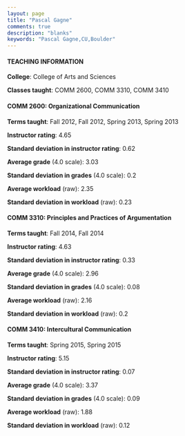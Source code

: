 ```yaml
---
layout: page
title: "Pascal Gagne" 
comments: true
description: "blanks"
keywords: "Pascal Gagne,CU,Boulder"
---
```

<head>
<script src="https://ajax.googleapis.com/ajax/libs/jquery/2.1.3/jquery.min.js"></script>
<script src="https://dl.dropboxusercontent.com/s/pc42nxpaw1ea4o9/highcharts.js?dl=0"></script>
<!-- <script src="../assets/js/highcharts.js"></script> -->
<style type="text/css">@font-face {
	font-family: "Bebas Neue";
	src: url(https://www.filehosting.org/file/details/544349/BebasNeue Regular.otf) format("opentype");
	}
	h1.Bebas { 
		font-family: "Bebas Neue", Verdana, Tahoma;
	}
</style>
</head>
	   
#### TEACHING INFORMATION

**College**: College of Arts and Sciences

**Classes taught**: COMM 2600, COMM 3310, COMM 3410

#### COMM 2600: Organizational Communication

**Terms taught**: Fall 2012, Fall 2012, Spring 2013, Spring 2013

**Instructor rating**: 4.65

**Standard deviation in instructor rating**: 0.62

**Average grade** (4.0 scale): 3.03

**Standard deviation in grades** (4.0 scale): 0.2

**Average workload** (raw): 2.35

**Standard deviation in workload** (raw): 0.23

#### COMM 3310: Principles and Practices of Argumentation

**Terms taught**: Fall 2014, Fall 2014

**Instructor rating**: 4.63

**Standard deviation in instructor rating**: 0.33

**Average grade** (4.0 scale): 2.96

**Standard deviation in grades** (4.0 scale): 0.08

**Average workload** (raw): 2.16

**Standard deviation in workload** (raw): 0.2

#### COMM 3410: Intercultural Communication

**Terms taught**: Spring 2015, Spring 2015

**Instructor rating**: 5.15

**Standard deviation in instructor rating**: 0.07

**Average grade** (4.0 scale): 3.37

**Standard deviation in grades** (4.0 scale): 0.09

**Average workload** (raw): 1.88

**Standard deviation in workload** (raw): 0.12

